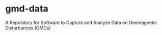 # gmd-data
A Repository for Software to Capture and Analyze Data on Geomagnetic Disturbances (GMDs)
